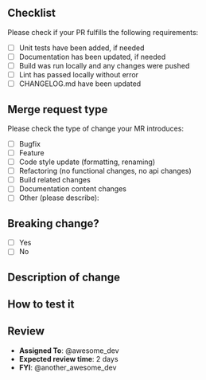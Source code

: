 ## Checklist

Please check if your PR fulfills the following requirements:
- [ ] Unit tests have been added, if needed
- [ ] Documentation has been updated, if needed
- [ ] Build was run locally and any changes were pushed
- [ ] Lint has passed locally without error
- [ ] CHANGELOG.md have been updated

## Merge request type

Please check the type of change your MR introduces:
- [ ] Bugfix
- [ ] Feature
- [ ] Code style update (formatting, renaming)
- [ ] Refactoring (no functional changes, no api changes)
- [ ] Build related changes
- [ ] Documentation content changes
- [ ] Other (please describe):

## Breaking change?

- [ ] Yes
- [ ] No

## Description of change



## How to test it



## Review

- **Assigned To**: @awesome_dev
- **Expected review time**: 2 days
- **FYI**: @another_awesome_dev